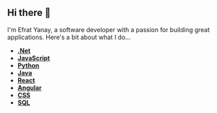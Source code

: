 ## Hi there 👋

I'm Efrat Yanay, a software developer with a passion for building great applications. Here's a bit about what I do...
- [**.Net**](https://github.com/Efrat9314/HotelProject.git)
- [**JavaScript**](https://github.com/Efrat9314/thinking-game-js-project.git)
- [**Python**](https://github.com/Efrat9314/python-game.git) 
- [**Java**](https://github.com/Efrat9314/java-final-project.git) 
- [**React**](https://github.com/Efrat9314/React-finalProject.git) 
- [**Angular**](https://github.com/Efrat9314/angular-app.git)
- [**CSS**](https://github.com/Efrat9314/css-project.git)
- [**SQL**](https://github.com/Efrat9314/sql-project-bank.git)



<!--
**Efrat9314/efrat9314** is a ✨ _special_ ✨ repository because its `README.md` (this file) appears on your GitHub profile.

Here are some ideas to get you started:

- 🔭 I’m currently working on ...
- 🌱 I’m currently learning ...
- 👯 I’m looking to collaborate on ...
- 🤔 I’m looking for help with ...
- 💬 Ask me about ...
- 📫 How to reach me: ...
- 😄 Pronouns: ...
- ⚡ Fun fact: ...
-->
